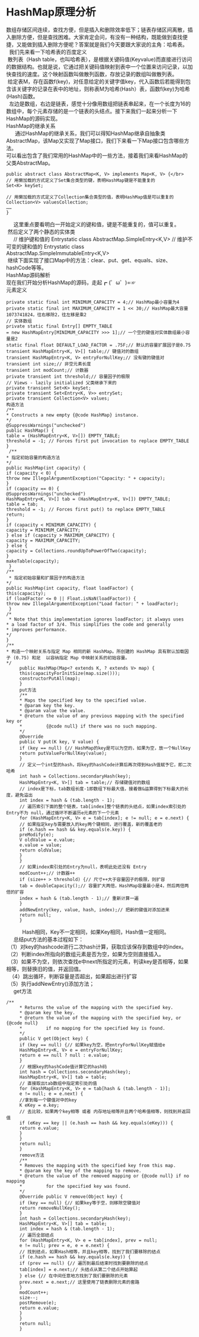 # HashMap原理分析
数组存储区间连续，查找方便，但是插入和删除效率低下；链表存储区间离散，插入删除方便，但是查找困难。大家肯定会问，有没有一种结构，既能做到查找便捷，又能做到插入删除方便呢？答案就是我们今天要跟大家说的主角：哈希表。 </br>  我们先来看一下哈希表的百度定义</br>
 散列表（Hash table，也叫哈希表），是根据关键码值(Keyvalue)而直接进行访问的数据结构。也就是说，它通过把关键码值映射到表中一个位置来访问记录，以加快查找的速度。这个映射函数叫做散列函数，存放记录的数组叫做散列表。 </br> 给定表M，存在函数f(key)，对任意给定的关键字值key，代入函数后若能得到包含该关键字的记录在表中的地址，则称表M为哈希(Hash）表，函数f(key)为哈希(Hash)函数。</br>
 
左边是数组，右边是链表，感觉十分像用数组把链表串起来，在一个长度为16的数组中，每个元素存储的是一个链表的头结点。接下来我们一起来分析一下HashMap的源码实现。</br>
HashMap的继承关系</br>
     
通过HashMap的继承关系，我们可以得知HashMap继承自抽象类AbstractMap，该Map又实现了Map接口，我们下来看一下Map接口包含哪些方法。</br>
可以看出包含了我们常用的HashMap中的一些方法，接着我们来看HashMap的父类AbstractMap。
    
    public abstract class AbstractMap<K, V> implements Map<K, V> {</br>
    // 用懒加载的方式定义了Set集合类型的键，表明HashMap键是不能重复的
    Set<K> keySet;

    // 用懒加载的方式定义了Collection集合类型的值，表明HashMap值是可以重复的
    Collection<V> valuesCollection;
    ……
    }
    
     这里重点要看明白一开始定义的键和值，键是不能重复的，值可以重复。 </br> 然后定义了两个静态的实体类</br>
     // 维护键和值的 Entrystatic class AbstractMap.SimpleEntry<K,V>  // 维护不可变的键和值的 Entrystatic class</br> AbstractMap.SimpleImmutableEntry<K,V>           </br>
 继续下面实现了接口Map中的方法：clear、put、get、equals、size、hashCode等等。</br>
HashMap源码解析</br>
现在我们开始分析HashMap的源码，走起┏ (゜ω゜)=☞</br>
元素定义

    private static final int MINIMUM_CAPACITY = 4;// HashMap最小容量为4
    private static final int MAXIMUM_CAPACITY = 1 << 30;// HashMap最大容量1073741824，往右移除2，往左移是乘2
    // 实体数组
    private static final Entry[] EMPTY_TABLE
    = new HashMapEntry[MINIMUM_CAPACITY >>> 1];// 一个空的键值对实体数组最小容量是2
    static final float DEFAULT_LOAD_FACTOR = .75F;// 默认的容量扩展因子是0.75
    transient HashMapEntry<K, V>[] table;// 键值对的数组     
    transient HashMapEntry<K, V> entryForNullKey;// 没有键的键值对     
    transient int size;// 非空元素长度
    transient int modCount;// 计数器
    private transient int threshold;// 容量因子的极限
    // Views - lazily initialized 父类继承下来的
    private transient Set<K> keySet;
    private transient Set<Entry<K, V>> entrySet;
    private transient Collection<V> values;
    构造方法
    /**
    * Constructs a new empty {@code HashMap} instance.
    */
    @SuppressWarnings("unchecked")
    public HashMap() {
    table = (HashMapEntry<K, V>[]) EMPTY_TABLE;
    threshold = -1; // Forces first put invocation to replace EMPTY_TABLE
    }
     /**
    * 指定初始容量的构造方法
    */
    public HashMap(int capacity) {
    if (capacity < 0) {
    throw new IllegalArgumentException("Capacity: " + capacity);
    }
    if (capacity == 0) {
    @SuppressWarnings("unchecked")
    HashMapEntry<K, V>[] tab = (HashMapEntry<K, V>[]) EMPTY_TABLE;
    table = tab;
    threshold = -1; // Forces first put() to replace EMPTY_TABLE
    return;
    }
    if (capacity < MINIMUM_CAPACITY) {
    capacity = MINIMUM_CAPACITY;
    } else if (capacity > MAXIMUM_CAPACITY) {
    capacity = MAXIMUM_CAPACITY;
    } else {
    capacity = Collections.roundUpToPowerOfTwo(capacity);
    }
    makeTable(capacity);
     }
    /**
     * 指定初始容量和扩展因子的构造方法
    */
    public HashMap(int capacity, float loadFactor) {
    this(capacity);
    if (loadFactor <= 0 || Float.isNaN(loadFactor)) {
    throw new IllegalArgumentException("Load factor: " + loadFactor);
     }
    /*
     * Note that this implementation ignores loadFactor; it always uses
    * a load factor of 3/4. This simplifies the code and generally
    * improves performance.
    */
    }
    /**
    * 构造一个映射关系与指定 Map 相同的新 HashMap。所创建的 HashMap 具有默认加载因子 (0.75) 和足  以容纳指定 Map 中映射关系的初始容量。 
    */
         public HashMap(Map<? extends K, ? extends V> map) {
         this(capacityForInitSize(map.size()));
         constructorPutAll(map);
         }
         put方法
         /**
         * Maps the specified key to the specified value.
         * @param key the key.
         * @param value the value.
         * @return the value of any previous mapping with the specified key or
         *         {@code null} if there was no such mapping.
         */
         @Override 
         public V put(K key, V value) {
         if (key == null) {// HashMap的key是可以为空的，如果为空，放一个NullKey
         return putValueForNullKey(value);
         }
         // 定义一个int型的hash，将key的hashCode计算后再次得到Hash值赋予它，即二次哈希
         int hash = Collections.secondaryHash(key);
         HashMapEntry<K, V>[] tab = table;// 存储键值对的数组
         // index是下标，tab数组长度-1即数组下标最大值，接着做&运算得到下标最大的长度，避免溢出
         int index = hash & (tab.length - 1);
         // 遍历索引下面的整个链表，tab[index]整个链表的头结点，如果index索引处的Entry不为 null，通过循环不断遍历e元素的下一个元素  
         for (HashMapEntry<K, V> e = tab[index]; e != null; e = e.next) {
         // 如果指定key与需要放入的key两个键相同，进行覆盖，新的覆盖老的
         if (e.hash == hash && key.equals(e.key)) {
         preModify(e);
         V oldValue = e.value;
         e.value = value;
         return oldValue;
         }
         }
         // 如果index索引处的Entry为null，表明此处还没有 Entry 
         modCount++;// 计数器++
         if (size++ > threshold) {// 尺寸++大于容量因子的极限，则扩容
         tab = doubleCapacity();// 容量扩大两倍，HashMap容量最小是4，然后两倍两倍的扩容
         index = hash & (tab.length - 1);// 重新计算一遍
         }
         addNewEntry(key, value, hash, index);// 把新的键值对添加进来
         return null;
         }
     
     Hash相同，Key不一定相同，如果Key相同，Hash值一定相同。</br>
     总结put方法的基本过程如下： </br> （1）对key的hashcode进行二次hash计算，获取应该保存到数组中的index。 </br> （2）判断index所指向的数组元素是否为空，如果为空则直接插入。 </br> （3）如果不为空，则依次查找e中next所指定的元素，判读key是否相等，如果相等，则替换旧的值，并返回值。</br>  （4）跳出循环，判断容量是否超出，如果超出进行扩容 </br> （5）执行addNewEntry()添加方法；</br>
     get方法  

    /**
         * Returns the value of the mapping with the specified key.
         * @param key the key.
         * @return the value of the mapping with the specified key, or {@code null}
         *         if no mapping for the specified key is found.
         */
         public V get(Object key) {
         if (key == null) {// 如果key为空，把entryForNullKey赋值给e
         HashMapEntry<K, V> e = entryForNullKey;
         return e == null ? null : e.value;
         }
         // 根据key的hashCode值计算它的hash码  
         int hash = Collections.secondaryHash(key);
         HashMapEntry<K, V>[] tab = table;
         // 直接取出tab数组中指定索引处的值
         for (HashMapEntry<K, V> e = tab[hash & (tab.length - 1)];
         e != null; e = e.next) {
         //拿到每一个键值对中的key
         K eKey = e.key;
         // 去比较，如果两个key相等 或者 内存地址相等并且两个哈希值相等，则找到并返回值
         if (eKey == key || (e.hash == hash && key.equals(eKey))) {
         return e.value;
         }
         }
         return null;
         }
         remove方法
         /**
         * Removes the mapping with the specified key from this map.
         * @param key the key of the mapping to remove.
         * @return the value of the removed mapping or {@code null} if no mapping
         *         for the specified key was found.
         */
         @Override public V remove(Object key) {
         if (key == null) {// 如果key等于空，则移除空键值对
         return removeNullKey();
         }
         int hash = Collections.secondaryHash(key);
         HashMapEntry<K, V>[] tab = table;
         int index = hash & (tab.length - 1);
         // 遍历全部结点
         for (HashMapEntry<K, V> e = tab[index], prev = null;
         e != null; prev = e, e = e.next) {
         // 找到结点，如果Hash相等，并且key相等，找到了我们要移除的结点
         if (e.hash == hash && key.equals(e.key)) {
         if (prev == null) {// 遍历到最后结束时找到要删除的结点
         tab[index] = e.next;// 头结点从第二个结点开始算起
         } else {// 在中间任意地方找到了我们要删除的元素
         prev.next = e.next;// 这里使用了链表删除元素的套路
         }
         modCount++;
         size--;
         postRemove(e);
         return e.value;
         }
         }
         return null;
         }
